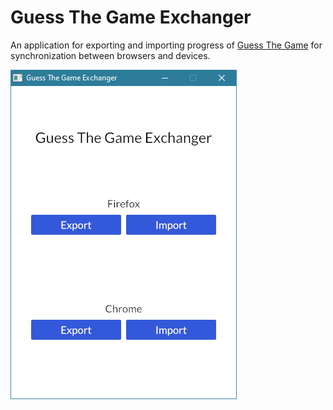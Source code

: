 # Guess The Game Exchanger

An application for exporting and importing progress of [Guess The Game](https://guessthe.game/) for synchronization between browsers and devices.

![Exchanger Screenshot](docs/ExchangerApp.png)
